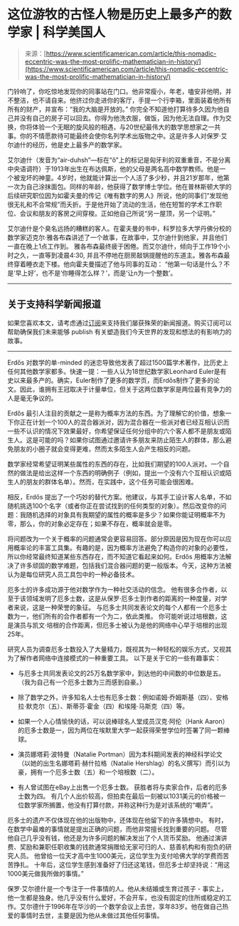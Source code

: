 <!--yml

分类：未分类

日期：2024年5月27日 15:16:33

-->

# 这位游牧的古怪人物是历史上最多产的数学家 | 科学美国人

> 来源：[https://www.scientificamerican.com/article/this-nomadic-eccentric-was-the-most-prolific-mathematician-in-history/](https://www.scientificamerican.com/article/this-nomadic-eccentric-was-the-most-prolific-mathematician-in-history/)

门铃响了，你吃惊地发现你的同事站在门口。他非常瘦小，年老，嗑安非他明，并不整洁，也不请自来。他挤过你走进你的客厅，手提一个行李箱，里面装着他所有所有的财产，并宣布：“我的大脑是开放的。” 你完全不知道他打算待多久因为他自己并没有自己的房子可以回去。你得为他洗衣服，做饭，因为他无法自理。作为交换，你将体验一个无眠的旋风般的相遇，与20世纪最伟大的数学思想家之一共事。你的不情愿款待可能最终会使你名列学术出版物之中。这是许多人对保罗·艾尔迪什的经历，他是史上最多产的数学家。

艾尔迪什（发音为“air-duhsh”—标在“&odblac;”上的标记是匈牙利的双重重音，不是分离中央语调符）于1913年出生在布达佩斯，他的父母是两名高中数学教师。他是一个被宠坏的神童。4岁时，他就能计算出一个人活了多少秒，并且21岁那年，他第一次为自己涂抹面包。同样的年龄，他获得了数学博士学位。他在普林斯顿大学的后续研究职位因为如霍夫曼的传记《唯有数字的男人》所说，他的同事们“发现他很无礼和不合常规”而夭折。于是他开始了流动的生活，他在短暂的学术工作职位、会议和朋友的客房之间穿梭。正如他自己所说“另一屋顶，另一个证明。”

艾尔迪什是个臭名远扬的糟糕的客人。在霍夫曼的书中，科罗拉多大学丹佛分校的数学家迈克尔·雅各布森讲述了一个故事，在故事中，艾尔迪什到他家，并且他们一直在晚上1点工作到。  雅各布森最终疲于困倦。而艾尔迪什，倾向于工作19个小时之久，一直等到凌晨4:30, 并且不停地在厨房敲锅提醒他的东道主。雅各布森最终穿着睡衣走下楼。他向霍夫曼描述了他与同事的互动： “他第一句话是什么？不是‘早上好’，也不是‘你睡得怎么样？’，而是‘让n为一个整数’。

* * *

## 关于支持科学新闻报道

如果您喜欢本文，请考虑通过[订阅](/getsciam/)来支持我们屡获殊荣的新闻报道。购买订阅可以帮助确保我们未来能够 publish 有关塑造我们今天世界的发现和想法的有影响力的故事。

* * *

Erdős 对数学的单-minded 的迷恋导致他发表了超过1500篇学术著作，比历史上任何其他数学家都多。快速一提：一些人认为18世纪数学家Leonhard Euler是有史以来最多产的。确实，Euler制作了更多的数学页，而Erdős制作了更多的论文。因此，谁拥有王冠取决于计量单位，但关于这两位数学家是两位最有竞争力的人是毫无争议的。

Erdős 最引人注目的贡献之一是称为概率方法的东西。为了理解它的价值，想象一下你正在计划一个100人的混合器派对，因为混合器在一些派对者已经互相认识而一些不认识的情况下效果最好，你希望保证任何分组中的六个客人都不是朋友或陌生人。这是可能的吗？如果你试图通过邀请许多朋友来防止陌生人的群体，那么避免朋友的小圈子就会变得更难，然而太多陌生人会产生相反的问题。

数学家经常希望证明某些属性的东西的存在，比如我们期望的100人派对。一个自然的做法是给出这样一个东西的明确例子（例如，提出一个没有六个互相认识或陌生人的朋友的群体名单）。然而，在实践中，这个任务可能会很困难。

相反，Erdős 提出了一个巧妙的替代方案。他建议，与其手工设计客人名单，不如随机挑选100个名字（或者你正在尝试找到的任何类型的对象）。然后改变你的问题：我随机选择的对象具有我期望的属性的概率是多少？如果你能证明概率不为零，那么，你的对象必定存在；如果不存在，概率就会是零。

将问题改为一个关于概率的问题通常会更容易回答。部分原因是因为现在你可以应用概率论的丰富工具集。有趣的是，因为概率方法避免了构造你的对象的必要性，所以你经常最终知道某些东西存在，而不知道它看起来如何。Erdős 用概率方法解决了许多顽固的数学难题，包括我们混合器问题的更一般版本。今天，这种方法被认为是每位研究人员工具包中的一种必备技术。

厄多士的许多成功源于他对数学作为一种社交活动的信念。 他有很多合作者，以至于该领域发明了厄多士数，这是从保罗·厄多士到作者的距离的一种度量，对学者来说，这是一种荣誉的象征。 与厄多士共同发表论文的每个人都有一个厄多士数为一，他们所有的合作者都有一个为二，依此类推。 你可能听说过培根数，这是演员与凯文·培根的合作距离，但厄多士被认为是他的网络中心早于培根的出现25年。

研究人员为调查厄多士数投入了大量精力，既视其为一种轻松的娱乐方式，又视其为了解作者网络中连接模式的一种重要工具。 以下是关于它的一些有趣事实：

+   与厄多士共同发表论文的25万名数学家中，到达他的中间数的中位数是五。 （我为自己有一个厄多士数为三而感到自豪。）

+   除了数学之外，许多知名人士也有厄多士数：例如诺姆·乔姆斯基（四）、安格拉·默克尔（五）、斯蒂芬·霍金（四）和埃隆·马斯克（四）等。

+   如果一个人心情愉快的话，可以说棒球名人堂成员汉克·阿伦（Hank Aaron）的厄多士数是一，因为两位在埃默里大学一起获得荣誉学位时签署了同一颗棒球。

+   演员娜塔莉·波特曼（Natalie Portman）因为本科期间发表的神经科学论文（以她的出生名娜塔莉·赫什拉格（Natalie Hershlag）的名义撰写）而引以为豪，拥有一个厄多士数（五）和一个培根数（二）。

+   有人曾试图在eBay上出售一个厄多士数。 获胜者将与卖家合作，后者的厄多士数为四。 有几个人出价较高，但拍卖在最后一刻被以1031美元的价格被一位数学家所搁置，他没有打算付款，并称这种行为是对该系统的“嘲弄”。

厄多士的遗产不仅体现在他的出版物中，还体现在他留下的许多猜想中。 有时，在数学中最难的事情就是提出正确的问题，而他非常擅长找到重要的问题。 尽管他自己几乎没有钱，他还是为许多问题的解决发出了个人货币奖励。 他通过演讲费、奖励和兼职任职收集的钱款通常捐赠给无家可归的人、慈善机构和有抱负的研究人员。 他曾给一位天才高中生1000美元，这位学生为支付哈佛大学的学费而苦苦挣扎。 十年后，这位学生感到准备好了归还这笔钱，但厄多士却坚持说：“用这1000美元做我所做的事情。”

保罗·艾尔德什是一个专注于一件事情的人。他从未结婚或生育过孩子 - 事实上，他一生都是独身。他几乎没有什么爱好，不会开车，也没有固定的住所或稳定的工作。艾尔德什于1996年在华沙的一个数学会议上去世，享年83岁。他在做自己热爱的事情时去世，主要是因为他从未做过其他任何事情。
